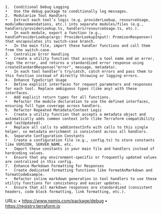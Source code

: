 	1.	Conditional Debug Logging
	•	Use the debug package to conditionally log messages.
	2.	Modularize Tool Handlers
	•	Extract each tool’s logic (e.g. providerLookup, resourceUsage, moduleRecommendations, etc.) into separate modules/files (e.g., handlers/providerLookup.ts, handlers/resourceUsage.ts, etc.).
	•	In each module, export a function (e.g., handleProviderLookup(args: ProviderLookupInput): Promise<Response>) that encapsulates its switch-case branch.
	•	In the main file, import these handler functions and call them from the switch-case.
	3.	Centralize Error Handling
	•	Create a utility function that accepts a tool name and an error, logs the error, and returns a standardized error response using createStandardResponse("error", message, metadata).
	•	In each tool handler’s try/catch, catch errors and pass them to this function instead of directly throwing or logging errors.
	4.	Enhance TypeScript Usage
	•	Define explicit interfaces for request parameters and responses for each tool. Replace ambiguous types (like any) with these interfaces.
	•	Add explicit return types for all functions.
	•	Refactor the module declaration to use the defined interfaces, ensuring full type coverage across handlers.
	5.	Refactor Repeated Metadata/Context Logic
	•	Create a utility function that accepts a metadata object and automatically adds common context info (like Terraform compatibility and lastUpdated).
	•	Replace all calls to addContextInfo with calls to this single helper, so metadata enrichment is consistent across all handlers.
	6.	Separate Configuration Constants
	•	Create a configuration file (e.g., config.ts) to store constants like VERSION, SERVER_NAME, etc.
	•	Import these constants in your main file and handlers instead of hardcoding values.
	•	Ensure that any environment-specific or frequently updated values are centralized in this config.
	7.	Enhance Markdown Formatting for Responses
	•	Create dedicated formatting functions like formatAsMarkdown and formatCodeExample.
	•	Refactor inline markdown generation in tool handlers to use these utility functions for consistency and easier updates.
	•	Ensure that all markdown responses are standardized (consistent headers, code block formatting, link formatting, etc.).

URLs:
• https://www.npmjs.com/package/debug
• https://registry.terraform.io